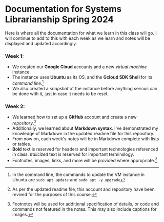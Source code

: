 # Documentation for Systems Librarianship Spring 2024

Here is where all the documentation for what we learn in this class will go. I will continue to add to this with each 
week as we learn and notes will be displayed and updated accordingly. 

### Week 1: 

- We created our **Google Cloud** accounts and a new *virtual machine* instance.
- The instance uses **Ubuntu** as its OS, and the **Gcloud SDK Shell** for its *command line*.[^1]
- We also created a *snapshot* of the instance before anything serious can be done with it, just in case it needs to be reset. 

### Week 2: 

- We learned how to set up a **GitHub** account and create a new *repository*.[^2]
- Additionally, we learned about **Markdown syntax**. I've demonstrated my knowledge of Markdown in the updated readme file for this repository.
- From now on, each week's notes will be in Markdown complete with lists or tables.
- **Bold** text is reserved for headers and important technologies referenced in class. *Italicized* text is reserved for important terminology.
- Footnotes, images, links, and more will be provided where appropriate.[^3]




[^1]: In the command line, the commands to update the VM instance in Ubuntu are 
  `sudo apt update`
  and
  `sudo apt -y upgrade`
[^2]: As per the updated readme file, this account and repository have been revived 
  for the purposes of this course. 
[^3]: Footnotes will be used for additional specification of details, or code and commands not featured in the notes. 
  This may also include captions for images. 
